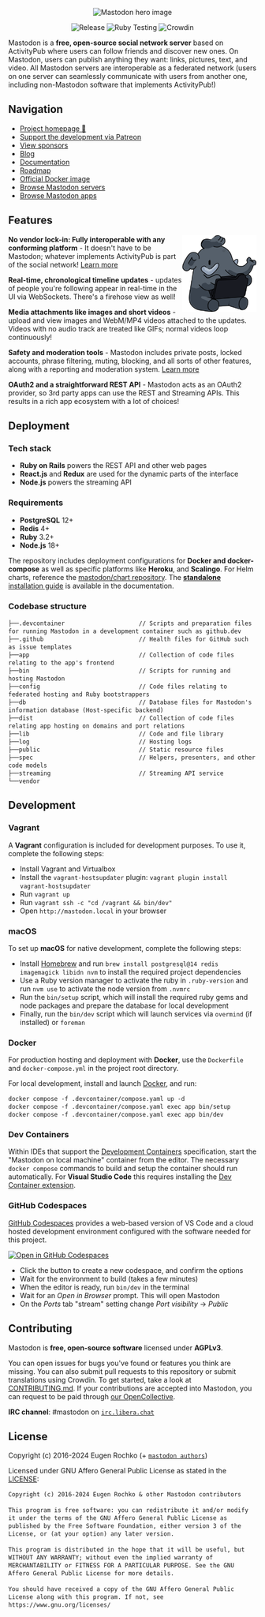 <p align="center">
  <a style="text-decoration:none" href="https://www.youtube.com/watch?v=IPSbNdBmWKE">
    <img alt="Mastodon hero image" src="https://github.com/user-attachments/assets/ef53f5e9-c0d8-484d-9f53-00efdebb92c3" />
  </a>
</p>

<p align="center">
  <a style="text-decoration:none" href="https://github.com/mastodon/mastodon/releases">
    <img src="https://img.shields.io/github/release/mastodon/mastodon.svg" alt="Release" /></a>
  <a style="text-decoration:none" href="https://github.com/mastodon/mastodon/actions/workflows/test-ruby.yml">
    <img src="https://github.com/mastodon/mastodon/actions/workflows/test-ruby.yml/badge.svg" alt="Ruby Testing" /></a>
  <a style="text-decoration:none" href="https://crowdin.com/project/mastodon">
    <img src="https://d322cqt584bo4o.cloudfront.net/mastodon/localized.svg" alt="Crowdin" /></a>
</p>

Mastodon is a **free, open-source social network server** based on ActivityPub where users can follow friends and discover new ones. On Mastodon, users can publish anything they want: links, pictures, text, and video. All Mastodon servers are interoperable as a federated network (users on one server can seamlessly communicate with users from another one, including non-Mastodon software that implements ActivityPub!)

## Navigation

- [Project homepage 🐘](https://joinmastodon.org)
- [Support the development via Patreon][patreon]
- [View sponsors](https://joinmastodon.org/sponsors)
- [Blog](https://blog.joinmastodon.org)
- [Documentation](https://docs.joinmastodon.org)
- [Roadmap](https://joinmastodon.org/roadmap)
- [Official Docker image](https://github.com/mastodon/mastodon/pkgs/container/mastodon)
- [Browse Mastodon servers](https://joinmastodon.org/communities)
- [Browse Mastodon apps](https://joinmastodon.org/apps)

[patreon]: https://www.patreon.com/mastodon

## Features

<img src="/app/javascript/images/elephant_ui_working.svg?raw=true" align="right" width="30%" />

**No vendor lock-in: Fully interoperable with any conforming platform** - It doesn't have to be Mastodon; whatever implements ActivityPub is part of the social network! [Learn more](https://blog.joinmastodon.org/2018/06/why-activitypub-is-the-future/)

**Real-time, chronological timeline updates** - updates of people you're following appear in real-time in the UI via WebSockets. There's a firehose view as well!

**Media attachments like images and short videos** - upload and view images and WebM/MP4 videos attached to the updates. Videos with no audio track are treated like GIFs; normal videos loop continuously!

**Safety and moderation tools** - Mastodon includes private posts, locked accounts, phrase filtering, muting, blocking, and all sorts of other features, along with a reporting and moderation system. [Learn more](https://blog.joinmastodon.org/2018/07/cage-the-mastodon/)

**OAuth2 and a straightforward REST API** - Mastodon acts as an OAuth2 provider, so 3rd party apps can use the REST and Streaming APIs. This results in a rich app ecosystem with a lot of choices!

## Deployment

### Tech stack

- **Ruby on Rails** powers the REST API and other web pages
- **React.js** and **Redux** are used for the dynamic parts of the interface
- **Node.js** powers the streaming API

### Requirements

- **PostgreSQL** 12+
- **Redis** 4+
- **Ruby** 3.2+
- **Node.js** 18+

The repository includes deployment configurations for **Docker and docker-compose** as well as specific platforms like **Heroku**, and **Scalingo**. For Helm charts, reference the [mastodon/chart repository](https://github.com/mastodon/chart). The [**standalone** installation guide](https://docs.joinmastodon.org/admin/install/) is available in the documentation.

### Codebase structure

```
├──.devcontainer                     // Scripts and preparation files for running Mastodon in a development container such as github.dev
├──.github                           // Health files for GitHub such as issue templates
├──app                               // Collection of code files relating to the app's frontend
├──bin                               // Scripts for running and hosting Mastodon
├──config                            // Code files relating to federated hosting and Ruby bootstrappers
├──db                                // Database files for Mastodon's information database (Host-specific backend)
├──dist                              // Collection of code files relating app hosting on domains and port relations
├──lib                               // Code and file library
├──log                               // Hosting logs
├──public                            // Static resource files
├──spec                              // Helpers, presenters, and other code models
├──streaming                         // Streaming API service
└──vendor
```

## Development

### Vagrant

A **Vagrant** configuration is included for development purposes. To use it, complete the following steps:

- Install Vagrant and Virtualbox
- Install the `vagrant-hostsupdater` plugin: `vagrant plugin install vagrant-hostsupdater`
- Run `vagrant up`
- Run `vagrant ssh -c "cd /vagrant && bin/dev"`
- Open `http://mastodon.local` in your browser

### macOS

To set up **macOS** for native development, complete the following steps:

- Install [Homebrew] and run `brew install postgresql@14 redis imagemagick
libidn nvm` to install the required project dependencies
- Use a Ruby version manager to activate the ruby in `.ruby-version` and run
  `nvm use` to activate the node version from `.nvmrc`
- Run the `bin/setup` script, which will install the required ruby gems and node
  packages and prepare the database for local development
- Finally, run the `bin/dev` script which will launch services via `overmind`
  (if installed) or `foreman`

### Docker

For production hosting and deployment with **Docker**, use the `Dockerfile` and
`docker-compose.yml` in the project root directory.

For local development, install and launch [Docker], and run:

```shell
docker compose -f .devcontainer/compose.yaml up -d
docker compose -f .devcontainer/compose.yaml exec app bin/setup
docker compose -f .devcontainer/compose.yaml exec app bin/dev
```

### Dev Containers

Within IDEs that support the [Development Containers] specification, start the
"Mastodon on local machine" container from the editor. The necessary `docker
compose` commands to build and setup the container should run automatically. For
**Visual Studio Code** this requires installing the [Dev Container extension].

### GitHub Codespaces

[GitHub Codespaces] provides a web-based version of VS Code and a cloud hosted
development environment configured with the software needed for this project.

[![Open in GitHub Codespaces](https://github.com/codespaces/badge.svg)][codespace]

- Click the button to create a new codespace, and confirm the options
- Wait for the environment to build (takes a few minutes)
- When the editor is ready, run `bin/dev` in the terminal
- Wait for an _Open in Browser_ prompt. This will open Mastodon
- On the _Ports_ tab "stream" setting change _Port visibility_ → _Public_

## Contributing

Mastodon is **free, open-source software** licensed under **AGPLv3**.

You can open issues for bugs you've found or features you think are missing. You can also submit pull requests to this repository or submit translations using Crowdin. To get started, take a look at [CONTRIBUTING.md](CONTRIBUTING.md). If your contributions are accepted into Mastodon, you can request to be paid through [our OpenCollective](https://opencollective.com/mastodon).

**IRC channel**: #mastodon on [`irc.libera.chat`](https://libera.chat)

## License

Copyright (c) 2016-2024 Eugen Rochko (+ [`mastodon authors`](AUTHORS.md))

Licensed under GNU Affero General Public License as stated in the [LICENSE](LICENSE):

```
Copyright (c) 2016-2024 Eugen Rochko & other Mastodon contributors

This program is free software: you can redistribute it and/or modify it under the terms of the GNU Affero General Public License as published by the Free Software Foundation, either version 3 of the License, or (at your option) any later version.

This program is distributed in the hope that it will be useful, but WITHOUT ANY WARRANTY; without even the implied warranty of MERCHANTABILITY or FITNESS FOR A PARTICULAR PURPOSE. See the GNU Affero General Public License for more details.

You should have received a copy of the GNU Affero General Public License along with this program. If not, see https://www.gnu.org/licenses/
```

[codespace]: https://codespaces.new/mastodon/mastodon?quickstart=1&devcontainer_path=.devcontainer%2Fcodespaces%2Fdevcontainer.json
[Dev Container extension]: https://containers.dev/supporting#dev-containers
[Development Containers]: https://containers.dev/supporting
[Docker]: https://docs.docker.com
[GitHub Codespaces]: https://docs.github.com/en/codespaces
[Homebrew]: https://brew.sh
